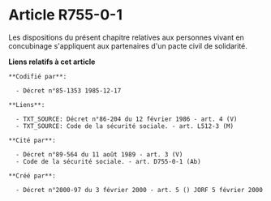 # Article R755-0-1

Les dispositions du présent chapitre relatives aux personnes vivant en concubinage s'appliquent aux partenaires d'un pacte
civil de solidarité.

**Liens relatifs à cet article**

	**Codifié par**:

	  - Décret n°85-1353 1985-12-17

	**Liens**:

	  - TXT_SOURCE: Décret n°86-204 du 12 février 1986 - art. 4 (V)
	  - TXT_SOURCE: Code de la sécurité sociale. - art. L512-3 (M)

	**Cité par**:

	  - Décret n°89-564 du 11 août 1989 - art. 3 (V)
	  - Code de la sécurité sociale. - art. D755-0-1 (Ab)

	**Créé par**:

	  - Décret n°2000-97 du 3 février 2000 - art. 5 () JORF 5 février 2000
